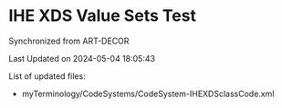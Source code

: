 # IHE XDS Value Sets Test

Synchronized from ART-DECOR

Last Updated on 2024-05-04 18:05:43

List of updated files:
* myTerminology/CodeSystems/CodeSystem-IHEXDSclassCode.xml
